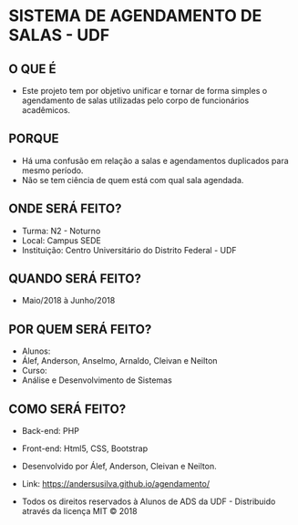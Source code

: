﻿# SISTEMA DE AGENDAMENTO DE SALAS - UDF #

## O QUE É ##

* Este projeto tem por objetivo unificar e tornar de forma simples o agendamento de salas utilizadas pelo corpo de funcionários acadêmicos.

## PORQUE ##

* Há uma confusão em relação a salas e agendamentos duplicados para mesmo período.
* Não se tem ciência de quem está com qual sala agendada.

## ONDE SERÁ FEITO? ##

* Turma: N2 - Noturno
* Local: Campus SEDE
* Instituição: Centro Universitário do Distrito Federal - UDF

## QUANDO SERÁ FEITO? ##

* Maio/2018 à Junho/2018

## POR QUEM SERÁ FEITO? ##

* Alunos:  
* Álef, Anderson, Anselmo, Arnaldo, Cleivan e Neilton
* Curso:
* Análise e Desenvolvimento de Sistemas

## COMO SERÁ FEITO? ##

* Back-end: PHP
* Front-end: Html5, CSS, Bootstrap

* Desenvolvido por Álef, Anderson, Cleivan e Neilton.
* Link: https://andersusilva.github.io/agendamento/
* Todos os direitos reservados à Alunos de ADS da UDF - Distribuido através da licença MIT © 2018